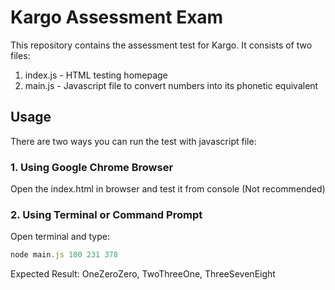 # Kargo Assessment Exam
This repository contains the assessment test for Kargo.
It consists of two files:
1. index.js - HTML testing homepage
2. main.js - Javascript file to convert numbers into its phonetic equivalent

## Usage
There are two ways you can run the test with javascript file:

### 1. Using Google Chrome Browser
Open the index.html in browser and test it from console (Not recommended)

### 2. Using Terminal or Command Prompt
Open terminal and type:
```javascript
node main.js 100 231 378
```
Expected Result: OneZeroZero, TwoThreeOne, ThreeSevenEight
